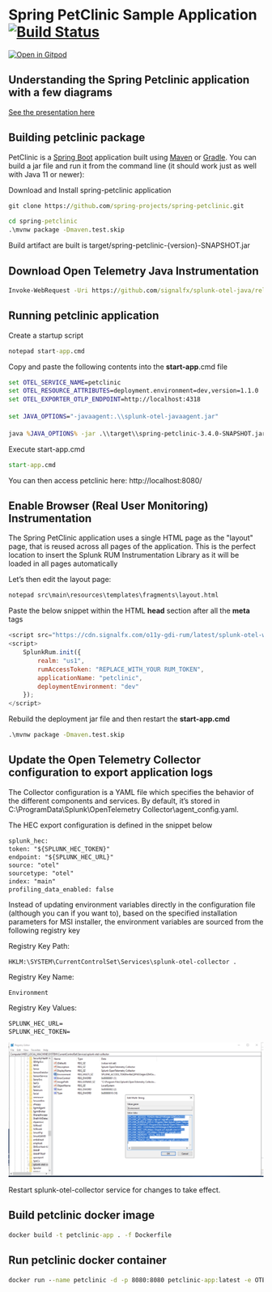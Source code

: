 # Spring PetClinic Sample Application [![Build Status](https://github.com/spring-projects/spring-petclinic/actions/workflows/maven-build.yml/badge.svg)](https://github.com/spring-projects/spring-petclinic/actions/workflows/maven-build.yml)

[![Open in Gitpod](https://gitpod.io/button/open-in-gitpod.svg)](https://gitpod.io/#https://github.com/spring-projects/spring-petclinic)

## Understanding the Spring Petclinic application with a few diagrams
<a href="https://speakerdeck.com/michaelisvy/spring-petclinic-sample-application">See the presentation here</a>

## Building petclinic package
PetClinic is a [Spring Boot](https://spring.io/guides/gs/spring-boot) application built using [Maven](https://spring.io/guides/gs/maven/) or [Gradle](https://spring.io/guides/gs/gradle/). You can build a jar file and run it from the command line (it should work just as well with Java 11 or newer):


Download and Install spring-petclinic application
```cmd
git clone https://github.com/spring-projects/spring-petclinic.git
```

```cmd
cd spring-petclinic
.\mvnw package -Dmaven.test.skip
```

Build artifact are built is target/spring-petclinic-{version}-SNAPSHOT.jar 

## Download Open Telemetry Java Instrumentation 

```cmd
Invoke-WebRequest -Uri https://github.com/signalfx/splunk-otel-java/releases/latest/download/splunk-otel-javaagent.jar -OutFile splunk-otel-javaagent.jar
```

## Running petclinic application

Create a startup script

```cmd
notepad start-app.cmd
```

Copy and paste the following contents into the **start-app**.cmd file

```cmd
set OTEL_SERVICE_NAME=petclinic
set OTEL_RESOURCE_ATTRIBUTES=deployment.environment=dev,version=1.1.0
set OTEL_EXPORTER_OTLP_ENDPOINT=http://localhost:4318

set JAVA_OPTIONS="-javaagent:.\\splunk-otel-javaagent.jar"

java %JAVA_OPTIONS% -jar .\\target\\spring-petclinic-3.4.0-SNAPSHOT.jar
```

Execute start-app.cmd

```cmd
start-app.cmd
```

You can then access petclinic here: http://localhost:8080/

## Enable Browser (Real User Monitoring) Instrumentation

The Spring PetClinic application uses a single HTML page as the "layout" page, that is reused across all pages of the
application. This is the perfect location to insert the Splunk RUM Instrumentation Library as it will be loaded in all
pages automatically

Let’s then edit the layout page:

```cmd
notepad src\main\resources\templates\fragments\layout.html
```

Paste the below snippet within the HTML **head** section after all the **meta** tags
```javascript
<script src="https://cdn.signalfx.com/o11y-gdi-rum/latest/splunk-otel-web.js" crossorigin="anonymous"></script>
<script>
    SplunkRum.init({
        realm: "us1",
        rumAccessToken: "REPLACE_WITH_YOUR RUM_TOKEN",
        applicationName: "petclinic",
        deploymentEnvironment: "dev"
    });
</script>
```

Rebuild the deployment jar file and then restart the **start-app.cmd**

```cmd
.\mvnw package -Dmaven.test.skip
```

## Update the Open Telemetry Collector configuration to export application logs

The Collector configuration is a YAML file  which specifies the behavior of the different components and services. By default, it’s stored in C:\ProgramData\Splunk\OpenTelemetry Collector\agent_config.yaml.

The HEC export configuration is defined in the snippet below

```
splunk_hec:
token: "${SPLUNK_HEC_TOKEN}"
endpoint: "${SPLUNK_HEC_URL}"
source: "otel"
sourcetype: "otel"
index: "main"
profiling_data_enabled: false
```

Instead of updating environment variables directly in the configuration file (although you can if you want to), based on the specified installation parameters for MSI installer, the environment variables are sourced from the following registry key

Registry Key Path:
```
HKLM:\SYSTEM\CurrentControlSet\Services\splunk-otel-collector .
```

Registry Key Name:
```
Environment
```

Registry Key Values:

```properties
SPLUNK_HEC_URL=
SPLUNK_HEC_TOKEN=
```

![regedit](./regedit.png)

Restart splunk-otel-collector service for changes to take effect.

## Build petclinic docker image

```cmd
docker build -t petclinic-app . -f Dockerfile
```

## Run petclinic docker container

```cmd
docker run --name petclinic -d -p 8080:8080 petclinic-app:latest -e OTEL_SERVICE_NAME="petclinic" -e OTEL_RESOURCE_ATTRIBUTES"deployment.environment=dev" -e OTEL_EXPORTER_OTLP_ENDPOINT="http://host.docker.internal:4318" 
```